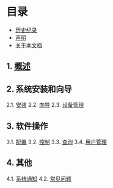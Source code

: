 # 目录

* [历史纪录](preface/history.html)
* [声明](preface/disclaimer.html)
* [关于本文档](preface/about.html)

## 1. [概述](README.html)

## 2. 系统安装和向导

2.1. [安装](part1/install.html)
2.2. [向导](part1/wizard.html)
2.3. [设备管理](part1/device.html)

## 3. 软件操作

3.1. [配置](part2/config.html)
3.2. [控制](part2/control.html)
3.3. [查询](part2/query.html)
3.4. [用户管理](part2/user.html)

## 4. 其他

4.1. [系统通知](part3/notify.html)
4.2. [常见问题](part3/errors.html)
